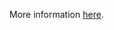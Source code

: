 More information [here](https://docs.prismacloud.io/en/enterprise-edition/policy-reference/azure-policies/azure-general-policies/bc-azr-general-8).
